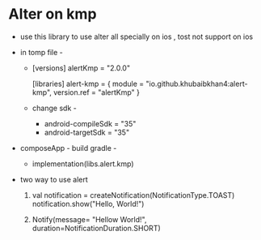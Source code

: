 # Alter on kmp
* use this library to use alter all specially on ios , tost not support on ios
* in tomp file - 
  - [versions]
    alertKmp = "2.0.0"

    [libraries]
     alert-kmp = { module = "io.github.khubaibkhan4:alert-kmp", version.ref = "alertKmp" }
  - change sdk - 
     - android-compileSdk = "35"
     - android-targetSdk = "35"
* composeApp - build gradle - 
  - implementation(libs.alert.kmp)

* two way to use alert 
  1. val notification = createNotification(NotificationType.TOAST)
                notification.show("Hello, World!")

  2. Notify(message= "Hellow World!", duration=NotificationDuration.SHORT)